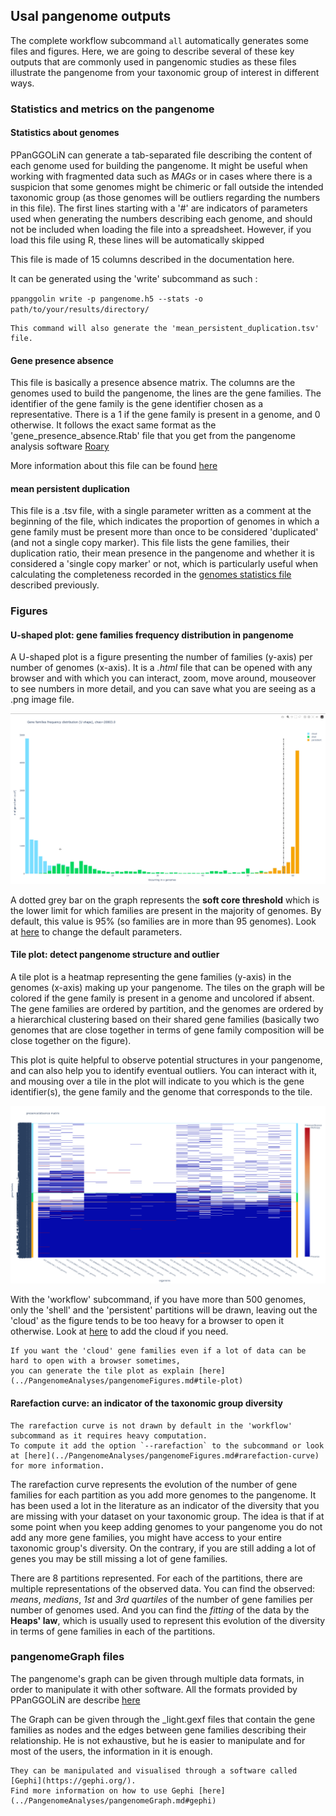 ## Usal pangenome outputs

The complete workflow subcommand `all` automatically generates some files and figures. 
Here, we are going to describe several of these key outputs that are commonly used in pangenomic studies as these files illustrate the pangenome from your taxonomic group of interest in different ways.

### Statistics and metrics on the pangenome
#### Statistics about genomes

[//]: # (TODO change this subsection after merge of split_write)

PPanGGOLiN can generate a tab-separated file describing the content of each genome used for building the pangenome.
It might be useful when working with fragmented data such as *MAGs* or in cases where there is a suspicion that some genomes might be chimeric or fall outside the intended taxonomic group (as those genomes will be outliers regarding the numbers in this file).
The first lines starting with a '#' are indicators of parameters used when generating the numbers describing each genome, and should not be included when loading the file into a spreadsheet. However, if you load this file using R, these lines will be automatically skipped

This file is made of 15 columns described in the documentation here.

It can be generated using the 'write' subcommand as such : 

`ppanggolin write -p pangenome.h5 --stats -o path/to/your/results/directory/`

```{note}
This command will also generate the 'mean_persistent_duplication.tsv' file.
```

#### Gene presence absence

This file is basically a presence absence matrix. 
The columns are the genomes used to build the pangenome, the lines are the gene families. 
The identifier of the gene family is the gene identifier chosen as a representative. 
There is a 1 if the gene family is present in a genome, and 0 otherwise.
It follows the exact same format as the 'gene_presence_absence.Rtab' file that you get from the pangenome analysis software [Roary](https://sanger-pathogens.github.io/Roary/)

More information about this file can be found [here](../PangenomeAnalyses/pangenomeAnalyses.md#gene-presence-absence)

#### mean persistent duplication
This file is a .tsv file, with a single parameter written as a comment at the beginning of the file, 
which indicates the proportion of genomes in which a gene family must be present more than once to be considered 'duplicated' (and not a single copy marker). 
This file lists the gene families, their duplication ratio, their mean presence in the pangenome and whether it is considered a 'single copy marker' or not, 
which is particularly useful when calculating the completeness recorded in the [genomes statistics file](#statistics-about-genomes) described previously.

### Figures
#### U-shaped plot:  gene families frequency distribution in pangenome

A U-shaped plot is a figure presenting the number of families (y-axis) per number of genomes (x-axis). 
It is a _.html_ file that can be opened with any browser and with which you can interact, zoom, move around, 
mouseover to see numbers in more detail, and you can save what you are seeing as a .png image file.

![U-shaped plot _B.japonicum_](../../_static/tutorial/U-shape.gif)

A dotted grey bar on the graph represents the **soft core threshold** which is the lower limit for which families are present in the majority of genomes. By default, this value is 95% (so families are in more than 95 genomes).
Look at [here](../PangenomeAnalyses/pangenomeAnalyses.md#u-shape-plot) to change the default parameters.


#### Tile plot: detect pangenome structure and outlier
A tile plot is a heatmap representing the gene families (y-axis) in the genomes (x-axis) making up your pangenome. 
The tiles on the graph will be colored if the gene family is present in a genome and uncolored if absent. 
The gene families are ordered by partition, and the genomes are ordered by a hierarchical clustering based on their shared gene families (basically two genomes that are close together in terms of gene family composition will be close together on the figure).

This plot is quite helpful to observe potential structures in your pangenome, and can also help you to identify eventual outliers.
You can interact with it, and mousing over a tile in the plot will indicate to you which is the gene identifier(s),
the gene family and the genome that corresponds to the tile.

![tile_plot](../../_static/tutorial/tile_plot.png)

[//]: # (TODO Explain the bar on the right side)

With the 'workflow' subcommand, if you have more than 500 genomes, only the 'shell' and the 'persistent' partitions will be drawn, leaving out the 'cloud' as the figure tends to be too heavy for a browser to open it otherwise. Look at [here](../PangenomeAnalyses/pangenomeAnalyses.md#tile-plot) to add the cloud if you need.

```{note}
If you want the 'cloud' gene families even if a lot of data can be hard to open with a browser sometimes,
you can generate the tile plot as explain [here](../PangenomeAnalyses/pangenomeFigures.md#tile-plot)
```

#### Rarefaction curve: an indicator of the taxonomic group diversity

```{note}
The rarefaction curve is not drawn by default in the 'workflow' subcommand as it requires heavy computation. 
To compute it add the option `--rarefaction` to the subcommand or look at [here](../PangenomeAnalyses/pangenomeFigures.md#rarefaction-curve) for more information. 
```
The rarefaction curve represents the evolution of the number of gene families for each partition as you add more genomes to the pangenome.
It has been used a lot in the literature as an indicator of the diversity that you are missing with your dataset on your taxonomic group.
The idea is that if at some point when you keep adding genomes to your pangenome you do not add any more gene families,
you might have access to your entire taxonomic group's diversity.
On the contrary, if you are still adding a lot of genes you may be still missing a lot of gene families.

There are 8 partitions represented. For each of the partitions, there are multiple representations of the observed data.
You can find the observed: *means*, *medians*, *1st* and *3rd quartiles* of the number of gene families per number of genomes used. 
And you can find the *fitting* of the data by the **Heaps' law**, which is usually used to represent this evolution of the diversity in terms of gene families in each of the partitions.

### pangenomeGraph files
The pangenome's graph can be given through multiple data formats, in order to manipulate it with other software.
All the formats provided by PPanGGOLiN are describe [here](../PangenomeAnalyses/pangenomeAnalyses.md#pangenome-graph-output)


The Graph can be given through the _light.gexf files that contain the gene families as nodes and the edges between gene families describing their relationship. He is not exhaustive, but he is easier to manipulate and for most of the users, the information in it is enough.

```{note}
They can be manipulated and visualised through a software called [Gephi](https://gephi.org/). 
Find more information on how to use Gephi [here](../PangenomeAnalyses/pangenomeGraph.md#gephi)
```

